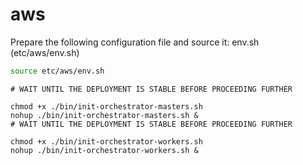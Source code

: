 # aws

Prepare the following configuration file and source it: env.sh (etc/aws/env.sh)
```bash
source etc/aws/env.sh
```
```
# WAIT UNTIL THE DEPLOYMENT IS STABLE BEFORE PROCEEDING FURTHER

chmod +x ./bin/init-orchestrator-masters.sh
nohup ./bin/init-orchestrator-masters.sh &
# WAIT UNTIL THE DEPLOYMENT IS STABLE BEFORE PROCEEDING FURTHER

chmod +x ./bin/init-orchestrator-workers.sh
nohup ./bin/init-orchestrator-workers.sh &

```
